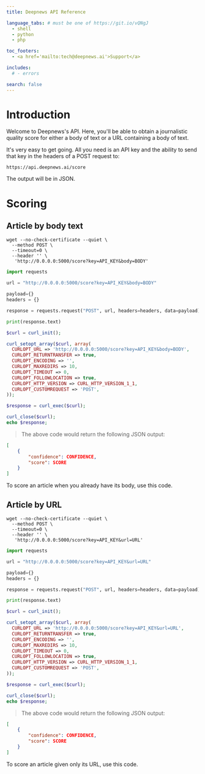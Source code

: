 ```yaml
---
title: Deepnews API Reference

language_tabs: # must be one of https://git.io/vQNgJ
  - shell
  - python
  - php

toc_footers:
  - <a href='mailto:tech@deepnews.ai'>Support</a>

includes:
  # - errors

search: false
---
```


# Introduction

Welcome to Deepnews's API. Here, you'll be able to obtain a journalistic quality score for either a body of text or a URL containing a body of text.

It's very easy to get going. All you need is an API key and the ability to send that key in the headers of a POST request to:

`https://api.deepnews.ai/score`

The output will be in JSON.

# Scoring

## Article by body text

```shell
wget --no-check-certificate --quiet \
  --method POST \
  --timeout=0 \
  --header '' \
   'http://0.0.0.0:5000/score?key=API_KEY&body=BODY'
```

```python
import requests

url = "http://0.0.0.0:5000/score?key=API_KEY&body=BODY"

payload={}
headers = {}

response = requests.request("POST", url, headers=headers, data=payload)

print(response.text)
```

```php
$curl = curl_init();

curl_setopt_array($curl, array(
  CURLOPT_URL => 'http://0.0.0.0:5000/score?key=API_KEY&body=BODY',
  CURLOPT_RETURNTRANSFER => true,
  CURLOPT_ENCODING => '',
  CURLOPT_MAXREDIRS => 10,
  CURLOPT_TIMEOUT => 0,
  CURLOPT_FOLLOWLOCATION => true,
  CURLOPT_HTTP_VERSION => CURL_HTTP_VERSION_1_1,
  CURLOPT_CUSTOMREQUEST => 'POST',
));

$response = curl_exec($curl);

curl_close($curl);
echo $response;
```

> The above code would return the following JSON output:

```json
[
    {
        "confidence": CONFIDENCE,
        "score": SCORE
    }
]
```

To score an article when you already have its body, use this code.

## Article by URL

```shell
wget --no-check-certificate --quiet \
  --method POST \
  --timeout=0 \
  --header '' \
   'http://0.0.0.0:5000/score?key=API_KEY&url=URL'
```

```python
import requests

url = "http://0.0.0.0:5000/score?key=API_KEY&url=URL"

payload={}
headers = {}

response = requests.request("POST", url, headers=headers, data=payload)

print(response.text)
```

```php
$curl = curl_init();

curl_setopt_array($curl, array(
  CURLOPT_URL => 'http://0.0.0.0:5000/score?key=API_KEY&url=URL',
  CURLOPT_RETURNTRANSFER => true,
  CURLOPT_ENCODING => '',
  CURLOPT_MAXREDIRS => 10,
  CURLOPT_TIMEOUT => 0,
  CURLOPT_FOLLOWLOCATION => true,
  CURLOPT_HTTP_VERSION => CURL_HTTP_VERSION_1_1,
  CURLOPT_CUSTOMREQUEST => 'POST',
));

$response = curl_exec($curl);

curl_close($curl);
echo $response;
```

> The above code would return the following JSON output:

```json
[
    {
        "confidence": CONFIDENCE,
        "score": SCORE
    }
]
```

To score an article given only its URL, use this code.